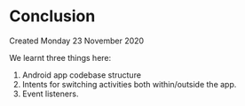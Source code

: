 # Conclusion
Created Monday 23 November 2020

We learnt three things here:

1. Android app codebase structure
2. Intents for switching activities both within/outside the app.
3. Event listeners.


